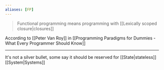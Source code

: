 ```yaml
---
aliases: [FP]
---
```


> Functional programming means programming with [[Lexically scoped closure|closures]] 

According to [[Peter Van Roy]] in [[Programming Paradigms for Dummies - What Every Programmer Should Know]]

---

It's not a silver bullet, some say it should be reserved for [[State|stateless]] [[System|Systems]]